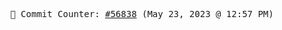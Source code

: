 <p align="center">
    <samp>
        📮 Commit Counter: <a href="https://github.com/Javascript-void0/Javascript-void0/commits/main">#56838</a> (May 23, 2023 @ 12:57 PM)
    </samp>
</p>